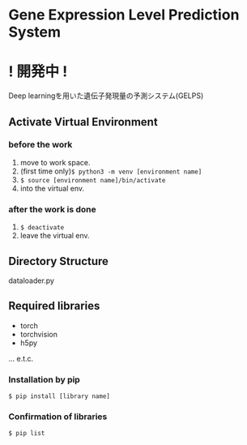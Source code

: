 # Gene Expression Level Prediction System

# ! 開発中 !

Deep learningを用いた遺伝子発現量の予測システム(GELPS)


## Activate Virtual Environment

### before the work

1. move to work space.
2. (first time only)`$ python3 -m venv [environment name]`
3.  `$ source [environment name]/bin/activate`
 4. into the virtual env.

### after the work is done

1. `$ deactivate`
2. leave the virtual env.

## Directory Structure

dataloader.py

## Required libraries

* torch
* torchvision
* h5py

... e.t.c.

### Installation by pip

`$ pip install [library name]` 

### Confirmation of libraries

`$ pip list`